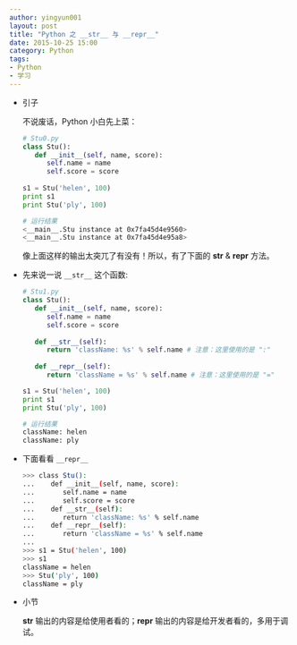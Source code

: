 ```yaml
---
author: yingyun001
layout: post
title: "Python 之 __str__ 与 __repr__"
date: 2015-10-25 15:00
category: Python
tags:
- Python
- 学习
---
```


* 引子
  
  不说废话，Python 小白先上菜：
  
  ~~~ python
  # Stu0.py
  class Stu():
     def __init__(self, name, score):
        self.name = name
        self.score = score
       
  s1 = Stu('helen', 100)
  print s1
  print Stu('ply', 100)
  ~~~

  ~~~ bash
  # 运行结果
  <__main__.Stu instance at 0x7fa45d4e9560>
  <__main__.Stu instance at 0x7fa45d4e95a8>
  ~~~
  像上面这样的输出太突兀了有没有！所以，有了下面的 __str__ & __repr__ 方法。

* 先来说一说 `__str__` 这个函数:

  ~~~ python
  # Stu1.py
  class Stu():
     def __init__(self, name, score):
        self.name = name
        self.score = score
      
     def __str__(self):
        return 'className: %s' % self.name # 注意：这里使用的是 ":"
      
     def __repr__(self):
        return 'className = %s' % self.name # 注意：这里使用的是 "="

  s1 = Stu('helen', 100)
  print s1
  print Stu('ply', 100)
  ~~~
  ~~~ bash
  # 运行结果
  className: helen
  className: ply
  ~~~

* 下面看看 `__repr__`

  ~~~ bash
  >>> class Stu():
  ...    def __init__(self, name, score):
  ...       self.name = name
  ...       self.score = score
  ...    def __str__(self):
  ...       return 'className: %s' % self.name
  ...    def __repr__(self):
  ...       return 'className = %s' % self.name
  ... 
  >>> s1 = Stu('helen', 100)
  >>> s1
  className = helen
  >>> Stu('ply', 100)
  className = ply
  ~~~

* 小节
  
  __str__ 输出的内容是给使用者看的；__repr__ 输出的内容是给开发者看的，多用于调试。
